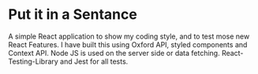 # Put it in a Sentance

A simple React application to show my coding style, and to test mose new React Features.
I have built this using Oxford API, styled components and Context API.
Node JS is used on the server side or data fetching.
React-Testing-Library and Jest for all tests.

